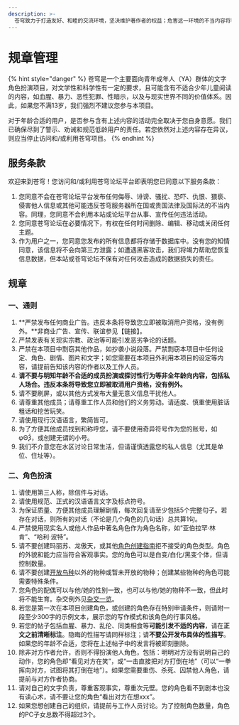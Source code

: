 ```yaml
---
description: >-
  苍穹致力于打造友好、和睦的交流环境，坚决维护著作者的权益；危害这一环境的不当内容将被即刻删除。违反重要条例，以及屡教不改者，其用户资格将会被取消；情节严重者将予以IP封禁。我们鼓励您向工作人员私信检举任何违规行为。
---
```


# 规章管理

{% hint style="danger" %}
苍穹是一个主要面向青年成年人（YA）群体的文字角色扮演项目，对文学性和科学性有一定的要求，且可能含有不适合少年儿童阅读的内容，如血腥、暴力、恶性犯罪、性暗示，以及与现实世界不同的价值体系。因此，如果您不满13岁，我们强烈不建议您参与本项目。

对于年龄合适的用户，是否参与含有上述内容的活动完全取决于您自身意愿。我们已确保尽到了警示、劝诫和规范低龄用户的责任。若您依然对上述内容存在异议，则应当停止访问和/或利用苍穹项目。
{% endhint %}

## 服务条款

欢迎来到苍穹！您访问和/或利用苍穹论坛平台即表明您已同意以下服务条款： 

1. 您同意不会在苍穹论坛平台发布任何侮辱、诽谤、骚扰、恐吓、仇恨、猥亵、侵害他人信息或其他可能违反苍穹服务器所在国或贵国法律及国际法的不当内容。同理，您同意不会利用本站或论坛平台从事、宣传任何违法活动。
2. 您同意苍穹论坛在必要情况下，有权在任何时间删除、编辑、移动或关闭任何主题。
3. 作为用户之一，您同意您发布的所有信息都将存储于数据库中。没有您的知情同意，该信息将不会向第三方泄露；如遭遇黑客攻击，我们将竭力帮助您恢复信息数据，但本站或苍穹论坛不保有对任何攻击造成的数据损失的责任。

## 规章

### 一、通则

1. **严禁发布任何商业广告。违反本条将导致您立即被取消用户资格，没有例外。**非商业广告、宣传、联谊参见【链接】。
2. 严禁发表有关现实宗教、政治等可能引发恶劣争论的话题。
3.  严禁在本项目中剽窃其他作品，如抄袭小说段落。严禁剽窃本项目中任何设定、角色、剧情、图片和文字；如您需要在本项目外利用本项目的设定等内容，请提前告知该内容的作者以及工作人员。 
4. **请不要与明知年龄不合适的成员扮演或探讨性行为等非全年龄向内容，包括私人场合。违反本条将导致您立即被取消用户资格，没有例外。**
5. 请不要刷屏，或以其他方式发布大量无意义信息干扰他人。
6. 请尊重其他成员；请尊重工作人员和他们的义务劳动。请适度、慎重使用脏话粗话和挖苦玩笑。
7. 请使用现行汉语语言，繁简皆可。 
8. 为了方便其他成员找到和称呼您，请不要使用奇异符号作为您的账号，如φΘѮ，或创建无谓的小号。 
9. 我们不介意您在水区讨论日常生活，但请谨慎透露您的私人信息（尤其是单位、住址等）。

### 二、角色扮演

1. 请使用第三人称，除信件与对话。
2. 请使用规范、正式的汉语语言文字及标点符号。 
3. 为保证质量、方便其他成员理解剧情，每次回复请至少包括5个完整句子。若存在对话，则所有的对话（不论是几个角色的几句话）总共算1句。
4. 严禁使用现实名人或他人作品中著名角色作为角色名称，如“亚伯拉罕·林肯”、“哈利·波特”。
5. 请不要创建玛丽苏、龙傲天，或其他[角色创建指南](../character/)拒不接受的角色类型。角色的外貌和能力应当符合客观事实。您的角色可以是白变/白化/黑变个体，但请控制数量。
6. 请不要创建[开放鸟种](../bird-guide/species/)以外的物种或暂未开放的物种；创建某些物种的角色可能需要特殊条件。
7. 您角色的配偶可以与他/她的性别一致，也可以与他/她的物种不一致，但此时将不能生育。杂交例外见[杂交一览](../bird-guide/species/hybrids.md)。 
8. 若您是第一次在本项目创建角色，或创建的角色存在特别申请条件，则请附一段至少300字的示例文本，展示您的写作模式和该角色的行事风格。
9. 若您的帖子包括血腥、暴力、乱伦、同类相食等**可能引发不适的内容**，请在**正文之前清晰标注**。隐晦的性描写请同样标注；请**不要公开发布具体的性描写**。如果您的年龄不合适，您将在上述帖子中的发言将被即刻删除。
10. 除非对方作者允许，否则不得扮演他人角色，包括：明明对方没有说明自己的动作，您的角色却“看见对方在笑”，或“一击直接把对方打倒在地”（可以“一拳挥向对方，试图将其打倒在地”）。如果您需要重伤、杀死、囚禁他人角色，请提前与对方作者协商。
11. 请对自己的文字负责，尊重客观事实，尊重次元壁。您的角色看不到剧本也没有读心术，请不要让您的角色“看出对方在想xxx”。
12. 如果您想创建自己的组织，请提前与工作人员讨论。为了控制角色数量，角色的PC子女总数不得超过3个。

